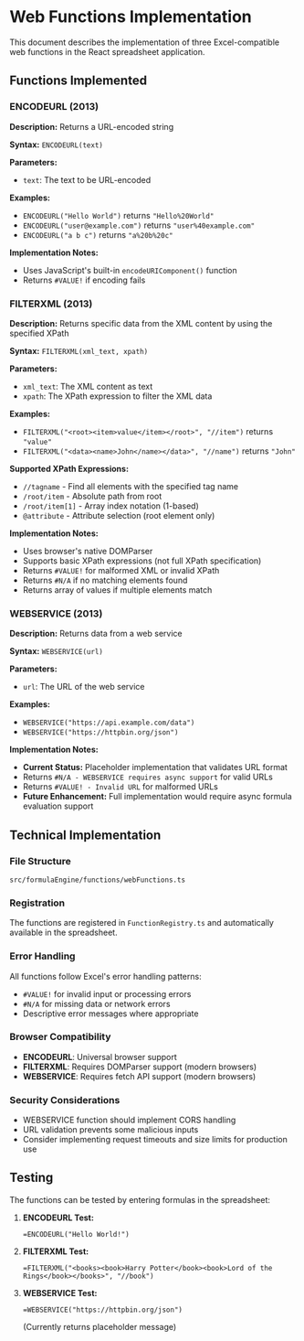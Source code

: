 # Web Functions Implementation

This document describes the implementation of three Excel-compatible web functions in the React spreadsheet application.

## Functions Implemented

### ENCODEURL (2013)

**Description:** Returns a URL-encoded string

**Syntax:** `ENCODEURL(text)`

**Parameters:**

- `text`: The text to be URL-encoded

**Examples:**

- `ENCODEURL("Hello World")` returns `"Hello%20World"`
- `ENCODEURL("user@example.com")` returns `"user%40example.com"`
- `ENCODEURL("a b c")` returns `"a%20b%20c"`

**Implementation Notes:**

- Uses JavaScript's built-in `encodeURIComponent()` function
- Returns `#VALUE!` if encoding fails

### FILTERXML (2013)

**Description:** Returns specific data from the XML content by using the specified XPath

**Syntax:** `FILTERXML(xml_text, xpath)`

**Parameters:**

- `xml_text`: The XML content as text
- `xpath`: The XPath expression to filter the XML data

**Examples:**

- `FILTERXML("<root><item>value</item></root>", "//item")` returns `"value"`
- `FILTERXML("<data><name>John</name></data>", "//name")` returns `"John"`

**Supported XPath Expressions:**

- `//tagname` - Find all elements with the specified tag name
- `/root/item` - Absolute path from root
- `/root/item[1]` - Array index notation (1-based)
- `@attribute` - Attribute selection (root element only)

**Implementation Notes:**

- Uses browser's native DOMParser
- Supports basic XPath expressions (not full XPath specification)
- Returns `#VALUE!` for malformed XML or invalid XPath
- Returns `#N/A` if no matching elements found
- Returns array of values if multiple elements match

### WEBSERVICE (2013)

**Description:** Returns data from a web service

**Syntax:** `WEBSERVICE(url)`

**Parameters:**

- `url`: The URL of the web service

**Examples:**

- `WEBSERVICE("https://api.example.com/data")`
- `WEBSERVICE("https://httpbin.org/json")`

**Implementation Notes:**

- **Current Status:** Placeholder implementation that validates URL format
- Returns `#N/A - WEBSERVICE requires async support` for valid URLs
- Returns `#VALUE! - Invalid URL` for malformed URLs
- **Future Enhancement:** Full implementation would require async formula evaluation support

## Technical Implementation

### File Structure

```
src/formulaEngine/functions/webFunctions.ts
```

### Registration

The functions are registered in `FunctionRegistry.ts` and automatically available in the spreadsheet.

### Error Handling

All functions follow Excel's error handling patterns:

- `#VALUE!` for invalid input or processing errors
- `#N/A` for missing data or network errors
- Descriptive error messages where appropriate

### Browser Compatibility

- **ENCODEURL**: Universal browser support
- **FILTERXML**: Requires DOMParser support (modern browsers)
- **WEBSERVICE**: Requires fetch API support (modern browsers)

### Security Considerations

- WEBSERVICE function should implement CORS handling
- URL validation prevents some malicious inputs
- Consider implementing request timeouts and size limits for production use

## Testing

The functions can be tested by entering formulas in the spreadsheet:

1. **ENCODEURL Test:**

   ```
   =ENCODEURL("Hello World!")
   ```

2. **FILTERXML Test:**

   ```
   =FILTERXML("<books><book>Harry Potter</book><book>Lord of the Rings</book></books>", "//book")
   ```

3. **WEBSERVICE Test:**
   ```
   =WEBSERVICE("https://httpbin.org/json")
   ```
   (Currently returns placeholder message)
